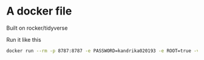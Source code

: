 # A docker file

Built on rocker/tidyverse

Run it like this
```bash
docker run --rm -p 8787:8787 -e PASSWORD=kandrika020193 -e ROOT=true -v C:\Users\kandr\Documents:/home/rstudio nikdraka/demodocker
```
